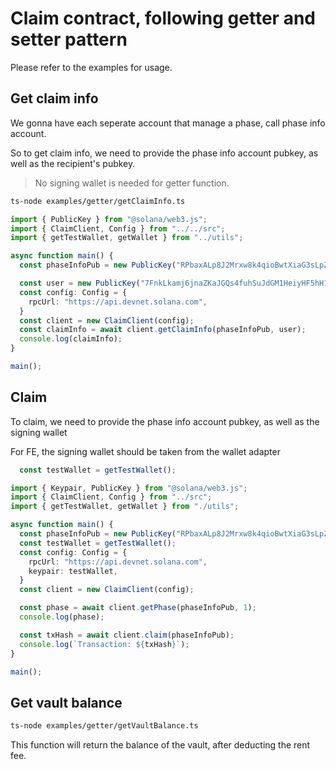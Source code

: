 # Claim contract, following getter and setter pattern

Please refer to the examples for usage.

## Get claim info

We gonna have each seperate account that manage a phase, call phase info account.

So to get claim info, we need to provide the phase info account pubkey, as well as the recipient's pubkey.

> No signing wallet is needed for getter function.

```bash
ts-node examples/getter/getClaimInfo.ts
```


```ts
import { PublicKey } from "@solana/web3.js";
import { ClaimClient, Config } from "../../src";
import { getTestWallet, getWallet } from "../utils";

async function main() {
  const phaseInfoPub = new PublicKey("RPbaxALp8J2Mrxw8k4qioBwtXiaG3sLpZjby15ynXC3");

  const user = new PublicKey("7FnkLkamj6jnaZKaJGQs4fuhSuJdGM1HeiyHF5hH15ra");
  const config: Config = {
    rpcUrl: "https://api.devnet.solana.com",
  }
  const client = new ClaimClient(config);
  const claimInfo = await client.getClaimInfo(phaseInfoPub, user);
  console.log(claimInfo);
}

main();

``` 

## Claim

To claim, we need to provide the phase info account pubkey, as well as the signing wallet 

For FE, the signing wallet should be taken from the wallet adapter
```ts
  const testWallet = getTestWallet();
```


```ts
import { Keypair, PublicKey } from "@solana/web3.js";
import { ClaimClient, Config } from "../src";
import { getTestWallet, getWallet } from "./utils";

async function main() {
  const phaseInfoPub = new PublicKey("RPbaxALp8J2Mrxw8k4qioBwtXiaG3sLpZjby15ynXC3");
  const testWallet = getTestWallet();
  const config: Config = {
    rpcUrl: "https://api.devnet.solana.com",
    keypair: testWallet,
  }
  const client = new ClaimClient(config);

  const phase = await client.getPhase(phaseInfoPub, 1);
  console.log(phase);

  const txHash = await client.claim(phaseInfoPub);
  console.log(`Transaction: ${txHash}`);
}

main();
``` 

## Get vault balance

```bash
ts-node examples/getter/getVaultBalance.ts
```

This function will return the balance of the vault, after deducting the rent fee.